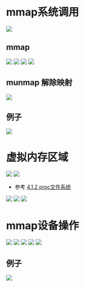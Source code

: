 # mmap系统调用
![](../photo/Pasted%20image%2020230509152317.png)
## mmap
![](../photo/Pasted%20image%2020230509152248.png)
![](../photo/Pasted%20image%2020230509152355.png)
![](../photo/Pasted%20image%2020230509152422.png)
![](../photo/Pasted%20image%2020230509152453.png)
## munmap 解除映射
![](../photo/Pasted%20image%2020230509152652.png)
## 例子
![](../photo/Pasted%20image%2020230509152728.png)

# 虚拟内存区域
![](../photo/Pasted%20image%2020230509152804.png)
![](../photo/Pasted%20image%2020230509152828.png)
- 参考 [4.1.2 proc文件系统](4.1.2%20proc文件系统.md)

![](../photo/Pasted%20image%2020230509152945.png)
![](../photo/Pasted%20image%2020230509153013.png)
![](../photo/Pasted%20image%2020230509153047.png)
# mmap设备操作
![](../photo/Pasted%20image%2020230509153128.png)
![](../photo/Pasted%20image%2020230509153159.png)
![](../photo/Pasted%20image%2020230509153219.png)
![](../photo/Pasted%20image%2020230509153254.png)
![](../photo/Pasted%20image%2020230509153324.png)
## 例子
![](../photo/Pasted%20image%2020230509153519.png)